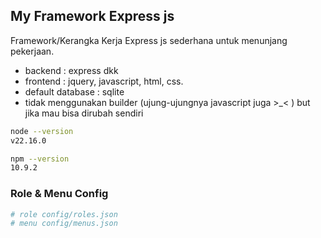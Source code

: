 ## My Framework Express js

Framework/Kerangka Kerja Express js sederhana untuk menunjang pekerjaan.

- backend : express dkk
- frontend : jquery, javascript, html, css.
- default database : sqlite
- tidak menggunakan builder (ujung-ujungnya javascript juga >_< ) but jika mau bisa dirubah sendiri


```bash
node --version
v22.16.0

npm --version
10.9.2
```

### Role & Menu Config
``` bash
# role config/roles.json
# menu config/menus.json
```
